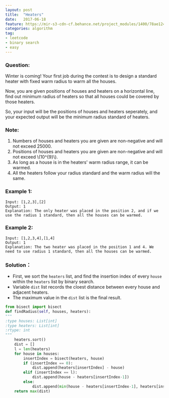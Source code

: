 ```yaml
---
layout: post
title:  "Heaters"
date:   2017-06-18
feature: https://mir-s3-cdn-cf.behance.net/project_modules/1400/78ae1249535589.58b77ea8a5c8f.jpg
categories: algorithm
tag:
- leetcode
- binary search
- easy
---
```

### Question: 
Winter is coming! Your first job during the contest is to design a standard heater with fixed warm radius to warm all the houses.

Now, you are given positions of houses and heaters on a horizontal line, find out minimum radius of heaters so that all houses could be covered by those heaters.

So, your input will be the positions of houses and heaters seperately, and your expected output will be the minimum radius standard of heaters.

### Note:
1. Numbers of houses and heaters you are given are non-negative and will not exceed 25000.
2. Positions of houses and heaters you are given are non-negative and will not exceed \\(10^{9}\\).
3. As long as a house is in the heaters' warm radius range, it can be warmed.
4. All the heaters follow your radius standard and the warm radius will the same.

### Example 1:
```
Input: [1,2,3],[2]
Output: 1
Explanation: The only heater was placed in the position 2, and if we use the radius 1 standard, then all the houses can be warmed.
```

### Example 2:
```
Input: [1,2,3,4],[1,4]
Output: 1
Explanation: The two heater was placed in the position 1 and 4. We need to use radius 1 standard, then all the houses can be warmed.
```

### Solution：
- First, we sort the `heaters` list, and find the insertion index of every `house` within the `heaters` list by binary search.
- Variable `dist` list records the cloest distance between every house and adjacent heaters.
- The maximum value in the `dist` list is the final result.


```python
from bisect import bisect
def findRadius(self, houses, heaters):
"""
:type houses: List[int]
:type heaters: List[int]
:rtype: int
"""
    heaters.sort()
    dist = []
    l = len(heaters)
    for house in houses:
        insertIndex = bisect(heaters, house)
        if (insertIndex == 0):
            dist.append(heaters[insertIndex] - house)
        elif (insertIndex == l):
            dist.append(house - heaters[insertIndex-1])
        else:
            dist.append(min(house - heaters[insertIndex-1], heaters[insertIndex] - house))
    return max(dist)    
```